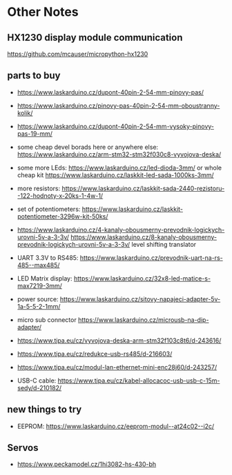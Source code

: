 # Other Notes

## HX1230 display module communication

https://github.com/mcauser/micropython-hx1230



## parts to buy
 - https://www.laskarduino.cz/dupont-40pin-2-54-mm-pinovy-pas/
 - https://www.laskarduino.cz/pinovy-pas-40pin-2-54-mm-oboustranny-kolik/
 - https://www.laskarduino.cz/dupont-40pin-2-54-mm-vysoky-pinovy-pas-19-mm/
 - some cheap devel borads here or anywhere else: https://www.laskarduino.cz/arm-stm32-stm32f030c8-vyvojova-deska/
 - some more LEds: https://www.laskarduino.cz/led-dioda-3mm/ or whole cheap kit https://www.laskarduino.cz/laskkit-led-sada-1000ks-3mm/
 - more resistors: https://www.laskarduino.cz/laskkit-sada-2440-rezistoru--122-hodnoty-x-20ks-1-4w-1/
 - set of potentiometers: https://www.laskarduino.cz/laskkit-potentiometer-3296w-kit-50ks/
 - https://www.laskarduino.cz/4-kanaly-obousmerny-prevodnik-logickych-urovni-5v-a-3-3v/ https://www.laskarduino.cz/8-kanaly-obousmerny-prevodnik-logickych-urovni-5v-a-3-3v/ level shifting translator
 - UART 3.3V to RS485: https://www.laskarduino.cz/prevodnik-uart-na-rs-485--max485/
 - LED Matrix display: https://www.laskarduino.cz/32x8-led-matice-s-max7219-3mm/
 - power source: https://www.laskarduino.cz/sitovy-napajeci-adapter-5v-1a-5-5-2-1mm/
 - micro sub connector https://www.laskarduino.cz/microusb-na-dip-adapter/

 - https://www.tipa.eu/cz/vyvojova-deska-arm-stm32f103c8t6/d-243616/
 - https://www.tipa.eu/cz/redukce-usb-rs485/d-216603/
 - https://www.tipa.eu/cz/modul-lan-ethernet-mini-enc28j60/d-243257/
 - USB-C cable: https://www.tipa.eu/cz/kabel-allocacoc-usb-usb-c-15m-sedy/d-210182/

## new things to try
 - EEPROM: https://www.laskarduino.cz/eeprom-modul--at24c02--i2c/

## Servos
 - https://www.peckamodel.cz/1hi3082-hs-430-bh